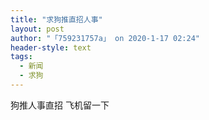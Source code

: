 ```yaml
---
title: "求狗推直招人事"
layout: post
author: "「759231757a」 on 2020-1-17 02:24"
header-style: text
tags:
  - 新闻
  - 求狗
---
```


<head></head>
<body>
  狗推人事直招 飞机留一下
 <br>
</body>


